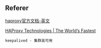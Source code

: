 ## Referer

[haproxy官方文档-英文](https://www.haproxy.org/)

[HAProxy Technologies | The World’s Fastest](https://www.haproxy.com/)

```
keepalived - 集群高可用



```